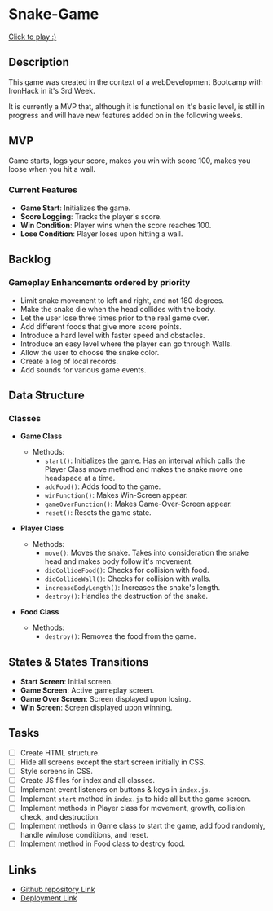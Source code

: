 # Snake-Game

[Click to play :)](https://mariamagneu.github.io/snakegame/)

## Description

This game was created in the context of a webDevelopment Bootcamp with IronHack in it's 3rd Week.

It is currently a MVP that, although it is functional on it's basic level, is still in progress and will have new features added on in the following weeks.

## MVP

Game starts, logs your score, makes you win with score 100, makes you loose when you hit a wall.

### Current Features

- **Game Start**: Initializes the game.
- **Score Logging**: Tracks the player's score.
- **Win Condition**: Player wins when the score reaches 100.
- **Lose Condition**: Player loses upon hitting a wall.

## Backlog

### Gameplay Enhancements ordered by priority

- Limit snake movement to left and right, and not 180 degrees.
- Make the snake die when the head collides with the body.
- Let the user lose three times prior to the real game over.
- Add different foods that give more score points.
- Introduce a hard level with faster speed and obstacles.
- Introduce an easy level where the player can go through Walls.
- Allow the user to choose the snake color.
- Create a log of local records.
- Add sounds for various game events.

## Data Structure

### Classes

- **Game Class**

  - Methods:
    - `start()`: Initializes the game. Has an interval which calls the Player Class move method and makes the snake move one headspace at a time.
    - `addFood()`: Adds food to the game.
    - `winFunction()`: Makes Win-Screen appear.
    - `gameOverFunction()`: Makes Game-Over-Screen appear.
    - `reset()`: Resets the game state.

- **Player Class**

  - Methods:
    - `move()`: Moves the snake. Takes into consideration the snake head and makes body follow it's movement.
    - `didCollideFood()`: Checks for collision with food.
    - `didCollideWall()`: Checks for collision with walls.
    - `increaseBodyLength()`: Increases the snake's length.
    - `destroy()`: Handles the destruction of the snake.

- **Food Class**
  - Methods:
    - `destroy()`: Removes the food from the game.

## States & States Transitions

- **Start Screen**: Initial screen.
- **Game Screen**: Active gameplay screen.
- **Game Over Screen**: Screen displayed upon losing.
- **Win Screen**: Screen displayed upon winning.

## Tasks

- [ ] Create HTML structure.
- [ ] Hide all screens except the start screen initially in CSS.
- [ ] Style screens in CSS.
- [ ] Create JS files for index and all classes.
- [ ] Implement event listeners on buttons & keys in `index.js`.
- [ ] Implement `start` method in `index.js` to hide all but the game screen.
- [ ] Implement methods in Player class for movement, growth, collision check, and destruction.
- [ ] Implement methods in Game class to start the game, add food randomly, handle win/lose conditions, and reset.
- [ ] Implement method in Food class to destroy food.

## Links

- [Github repository Link](https://github.com/mariamagneu/snakegame)
- [Deployment Link](mariamagneu.github.io/snakegame/)
